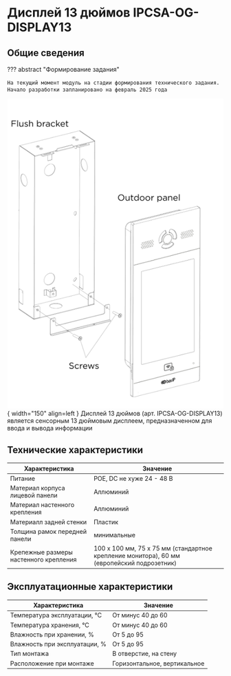 # Дисплей 13 дюймов IPCSA-OG-DISPLAY13


## Общие сведения

??? abstract "Формирование задания"

    На текущий момент модуль на стадии формирования технического задания. Начало разработки запланировано на февраль 2025 года 

<div class="grid cards" markdown>

![Image title](../img/DISPLAY13/DISPLAY13_1.png){ width="150" align=left  }
Дисплей 13 дюймов (арт. IPCSA-OG-DISPLAY13) является сенсорным 13 дюймовым дисплеем, предназначенном для ввода и вывода информации

</div>

## Технические характеристики 
| Характеристика                          | Значение                     |
|-----------------------------------------|------------------------------|
| Питание | POE, DC не хуже 24 - 48 В|
| Материал корпуса лицевой панели | Аллюминий                            |
| Материал настенного крепления            | Аллюминий                       |
| Материалл задней стенки     | Пластик                           |
| Толщина рамок передней панели | минимальные                  |
| Крепежные размеры настенного крепления  | 100 х 100 мм, 75 х 75 мм (стандартное крепление монитора), 60 мм (европейский подрозетник)                           |

## Эксплуатационные характеристики
| Характеристика                   | Значение           |
| -------------------------------- | -                  |
| Температура эксплуатации, °С     | От минус 40 до 60  |
| Температура хранения, °С         | От минус 40 до 60  |
| Влажность при хранении, %	       | От 5 до 95         |
| Влажность при эксплуатации, %    | От 5 до 95         |
| Тип монтажа                      | В отверстие, на стену |
| Расположение при монтаже         | Горизонтальное, вертикальное  |




